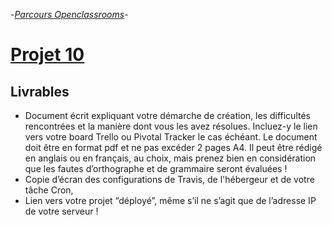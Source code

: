 -[_Parcours Openclassrooms_](https://openclassrooms.com/fr)-

# [Projet 10][1]

## Livrables

- Document écrit expliquant votre démarche de création, les difficultés rencontrées et la manière dont vous les avez résolues. Incluez-y le lien vers votre board Trello ou Pivotal Tracker le cas échéant.  Le document doit être en format pdf et ne pas excéder 2 pages A4. Il peut être rédigé en anglais ou en français, au choix, mais prenez bien en considération que les fautes d’orthographe et de grammaire seront évaluées !
- Copie d’écran des configurations de Travis, de l'hébergeur et de votre tâche Cron,
- Lien vers votre projet “déployé”, même s’il ne s’agit que de l’adresse IP de votre serveur !


[1]: https://openclassrooms.com/fr/paths/68/projects/160/assignment
